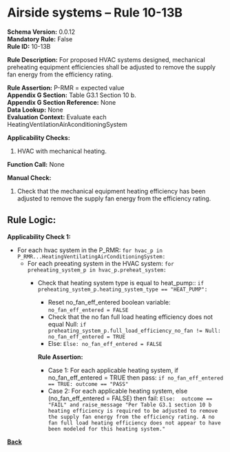 # Airside systems – Rule 10-13B      
**Schema Version:** 0.0.12  
**Mandatory Rule:** False  
**Rule ID:** 10-13B      
 
**Rule Description:** For proposed HVAC systems designed, mechanical preheating equipment efficiencies shall be adjusted to remove the supply fan energy from the efficiency rating.  

**Rule Assertion:** P-RMR = expected value                                           
**Appendix G Section:** Table G3.1 Section 10 b.  
**Appendix G Section Reference:** None  
**Data Lookup:** None   
**Evaluation Context:** Evaluate each HeatingVentilationAirAconditioningSystem   

**Applicability Checks:**  

1. HVAC with mechanical heating.  

**Function Call:** None  

**Manual Check:**  

 1. Check that the mechanical equipment heating efficiency has been adjusted to remove the supply fan energy from the efficiency rating.   

## Rule Logic:   
**Applicability Check 1:**   
- For each hvac system in the P_RMR: `for hvac_p in P_RMR...HeatingVentilatingAirConditioningSystem:`
    - For each preeating system in the HVAC system: `for preheating_system_p in hvac_p.preheat_system:`
        - Check that heating system type is equal to heat_pump:: `if preheating_system_p.heating_system_type == "HEAT_PUMP":`
            - Reset no_fan_eff_entered boolean variable: `no_fan_eff_entered = FALSE`
            - Check that the no fan full load heating efficiency does not equal Null: `if preheating_system_p.full_load_efficiency_no_fan != Null: no_fan_eff_entered = TRUE`
            - Else: `Else: no_fan_eff_entered = FALSE`  
                    
            **Rule Assertion:**
            - Case 1: For each applicable heating system, if no_fan_eff_entered = TRUE then pass: `if no_fan_eff_entered == TRUE: outcome == "PASS"`  
            - Case 2: For each applicable heating system, else (no_fan_eff_entered = FALSE) then fail: `Else:  outcome == "FAIL" and raise_message "Per Table G3.1 section 10 b heating efficiency is required to be adjusted to remove the supply fan energy from the efficiency rating. A no fan full load heating efficiency does not appear to have been modeled for this heating system."`  
 

 **[Back](../_toc.md)**